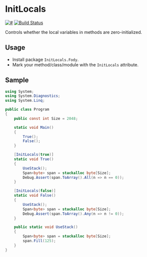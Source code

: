 # InitLocals

[![#](https://img.shields.io/nuget/v/InitLocals.Fody.svg?style=flat)](http://www.nuget.org/packages/InitLocals.Fody/)
[![Build Status](https://josetr.visualstudio.com/InitLocals/_apis/build/status/InitLocals?branchName=master)](https://josetr.visualstudio.com/InitLocals/_build/latest?definitionId=12&branchName=master)

Controls whether the local variables in methods are zero-initialized.

## Usage

* Install package `InitLocals.Fody`.
* Mark your method/class/module with the `InitLocals` attribute.

## Sample

```cs
using System;
using System.Diagnostics;
using System.Linq;

public class Program
{
    public const int Size = 2048;

    static void Main()
    {
        True();
        False();
    }

    [InitLocals(true)]
    static void True()
    {
        UseStack();
        Span<byte> span = stackalloc byte[Size];
        Debug.Assert(span.ToArray().All(n => n == 0));
    }

    [InitLocals(false)]
    static void False()
    {
        UseStack();
        Span<byte> span = stackalloc byte[Size];
        Debug.Assert(span.ToArray().Any(n => n != 0));
    }

    public static void UseStack()
    {
        Span<byte> span = stackalloc byte[Size];
        span.Fill(125);
    }
}
```
